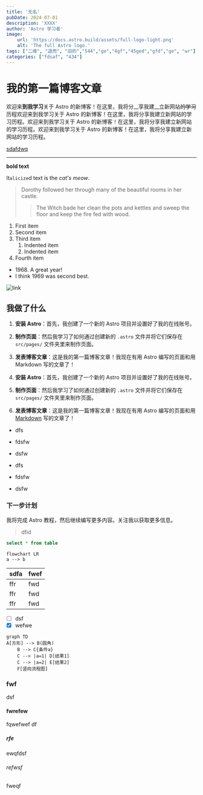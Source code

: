 ```yaml
---
title: '无名'
pubDate: 2024-07-01
description: 'XXXX'
author: 'Astro 学习者'
image:
    url: 'https://docs.astro.build/assets/full-logo-light.png'
    alt: 'The full Astro logo.'
tags: ["二维", "退而", "旧的","544","ge","4gf","45ged","gfd","ge", "wr"]
categories: ["fdsaf", "434"]
---
```


# 我的第一篇博客文章

 欢迎来**到我学习**关于 Astro 的新博客！在这里，我将分__享我建__立新网站~~的学习~~历程欢迎来到我学习关于 Astro 的新博客！在这里，我将分享我建立新网站的学习历程。欢迎来到我学习关于 Astro 的新博客！在这里，我将分享我建立新网站的学习历程。欢迎来到我学习关于 Astro 的新博客！在这里，我将分享我建立新网站的学习历程。

<a href="/">sdafdwq</a>

---

__bold text__

It`alicize`d text is the *cat's meow*.

> Dorothy followed her through many of the beautiful rooms in her castle.
>
>> The Witch bade her clean the pots and kettles and sweep the floor and keep the fire fed with wood.

1. First item
2. Second item
3. Third item
    1. Indented item
    2. Indented item
4. Fourth item

- 1968\. A great year!
- I think 1969 was second best.
  
![link](https://www.example.com/my%20great%20page)

 ## 我做了什么

1. **安装 Astro**：首先，我创建了一个新的 Astro 项目并设置好了我的在线账号。

2. **制作页面**：然后我学习了如何通过创建新的 `.astro` 文件并将它们保存在 `src/pages/` 文件夹里来制作页面。

3. **发表博客文章**：这是我的第一篇博客文章！我现在有用 Astro 编写的页面和用 Markdown 写的文章了！

4. **安装 Astro**：首先，我创建了一个新的 Astro 项目并设置好了我的在线账号。
5. **制作页面**：然后我学习了如何通过创建新的 `.astro` 文件并将它们保存在 `src/pages/` 文件夹里来制作页面。
6. **发表博客文章**：这是我的第一篇博客文章！我现在有用 Astro 编写的页面和用 [Markdown][asdf] 写的文章了！

- dfs

- fdsfw

- dsfw

- dfs
- fdsfw
- dsfw

 ### 下一步计划

 我将完成 Astro 教程，然后继续编写更多内容。关注我以获取更多信息。

 > dfid

```sql
select * from table
```

```mermaid
flowchart LR
a --> b
```

| sdfa | fwef |
| ---- | ---- |
| ffr  | fwd  |
| ffr  | fwd  |
| ffr  | fwd  |

- [ ] dsf
- [X] wefwe

```mermaid
graph TD
A[方形] --> B(圆角)
    B --> C{条件a}
    C --> |a=1| D[结果1]
    C --> |a=2| E[结果2]
    F[竖向流程图]
```

### fwf

dsf


#### fwrefew
fqwefwef
df

##### rfe

ewqfdsf

###### refwsf

fweqf

[asdf]:fsf
